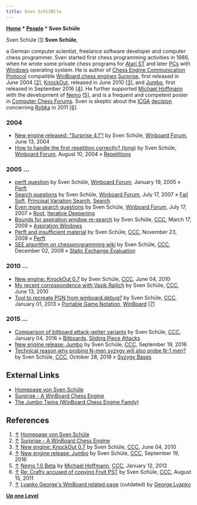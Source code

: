 ```yaml
---
title: Sven SchC3BCle
---
```

**[Home](Home "Home") \* [People](People "People") \* Sven Schüle**



 [](http://www.schuelebln.de/) Sven Schüle <a id="cite-note-1" href="#cite-ref-1">[1]</a> 
**Sven Schüle**,  

a German computer scientist, freelance software developer and computer chess programmer. Sven started first chess programming activities in 1986, when he wrote some private chess programs for [Atari ST](Atari_ST "Atari ST") and later [PCs](IBM_PC "IBM PC") with [Windows](Windows "Windows") operating system. He is author of [Chess Engine Communication Protocol](Chess_Engine_Communication_Protocol "Chess Engine Communication Protocol") compatible [WinBoard chess engines](Category:WinBoard "Category:WinBoard") [Surprise](Surprise "Surprise"), first released in June 2004 <a id="cite-note-2" href="#cite-ref-2">[2]</a>, [KnockOut](KnockOut "KnockOut"), released in June 2010 <a id="cite-note-3" href="#cite-ref-3">[3]</a>, and [Jumbo](Jumbo "Jumbo"), first released in September 2016 <a id="cite-note-4" href="#cite-ref-4">[4]</a>. He further supported [Michael Hoffmann](Michael_Hoffmann "Michael Hoffmann") with the development of [Nemo](Nemo "Nemo") <a id="cite-note-5" href="#cite-ref-5">[5]</a>, and is a frequent and competent poster in [Computer Chess Forums](Computer_Chess_Forums "Computer Chess Forums"). Sven is skeptic about the [ICGA](ICGA "ICGA") [decision](Rybka_Controversy#RybkaDecision "Rybka Controversy") concerning [Rybka](Rybka "Rybka") in 2011 <a id="cite-note-6" href="#cite-ref-6">[6]</a>.



### 2004


* [New engine released: "Surprise 4.1"!](http://www.open-aurec.com/wbforum/viewtopic.php?f=18&t=47862) by Sven Schüle, [Winboard Forum](Computer_Chess_Forums "Computer Chess Forums"), June 13, 2004
* [How to handle the first repetition correctly? (long)](http://www.open-aurec.com/wbforum/viewtopic.php?f=18&t=48537) by Sven Schüle, [Winboard Forum](Computer_Chess_Forums "Computer Chess Forums"), August 10, 2004 » [Repetitions](Repetitions "Repetitions")


### 2005 ...


* [perft question](http://www.open-aurec.com/wbforum/viewtopic.php?f=4&t=1377) by Sven Schüle, [Winboard Forum](Computer_Chess_Forums "Computer Chess Forums"), January 19, 2005 » [Perft](Perft "Perft")
* [Search questions](http://www.open-aurec.com/wbforum/viewtopic.php?f=4&t=6665) by Sven Schüle, [Winboard Forum](Computer_Chess_Forums "Computer Chess Forums"), July 17, 2007 » [Fail Soft](index.php?title=Fail_Soft&action=edit&redlink=1 "Fail Soft (page does not exist)"), [Principal Variation Search](Principal_Variation_Search "Principal Variation Search"), [Search](Search "Search")
* [Even more search questions](http://www.open-aurec.com/wbforum/viewtopic.php?f=4&t=6666) by Sven Schüle, [Winboard Forum](Computer_Chess_Forums "Computer Chess Forums"), July 17, 2007 » [Root](Root "Root"), [Iterative Deepening](Iterative_Deepening "Iterative Deepening")
* [Bounds for aspiration window re-search](http://www.talkchess.com/forum/viewtopic.php?t=27040) by Sven Schüle, [CCC](CCC "CCC"), March 17, 2009 » [Aspiration Windows](Aspiration_Windows "Aspiration Windows")
* [Perft and insufficient material](http://www.talkchess.com/forum/viewtopic.php?t=30754) by Sven Schüle, [CCC](CCC "CCC"), November 23, 2009 » [Perft](Perft "Perft")
* [SEE algorithm on chessprogramming wiki](http://www.talkchess.com/forum/viewtopic.php?t=30905) by Sven Schüle, [CCC](CCC "CCC"), December 02, 2009 » [Static Exchange Evaluation](Static_Exchange_Evaluation "Static Exchange Evaluation")


### 2010 ...


* [New engine: KnockOut 0.7](http://www.talkchess.com/forum/viewtopic.php?t=34713) by Sven Schüle, [CCC](CCC "CCC"), June 04, 2010
* [My recent correspondence with Vasik Rajlich](http://www.talkchess.com/forum/viewtopic.php?t=34908) by Sven Schüle, [CCC](CCC "CCC"), June 13, 2010
* [Tool to recreate PGN from winboard.debug?](http://www.talkchess.com/forum/viewtopic.php?t=46721) by Sven Schüle, [CCC](CCC "CCC"), January 01, 2013 » [Portable Game Notation](Portable_Game_Notation "Portable Game Notation"), [WinBoard](WinBoard "WinBoard") <a id="cite-note-7" href="#cite-ref-7">[7]</a>


### 2015 ...


* [Comparison of bitboard attack-getter variants](http://www.talkchess.com/forum/viewtopic.php?t=58795) by Sven Schüle, [CCC](CCC "CCC"), January 04, 2016 » [Bitboards](Bitboards "Bitboards"), [Sliding Piece Attacks](Sliding_Piece_Attacks "Sliding Piece Attacks")
* [New engine release: Jumbo](http://www.talkchess.com/forum/viewtopic.php?t=61473) by Sven Schüle, [CCC](CCC "CCC"), September 19, 2016
* [Technical reason why probing N-men syzygy will also probe N-1 men?](http://www.talkchess.com/forum3/viewtopic.php?f=7&t=68755) by Sven Schüle, [CCC](CCC "CCC"), October 28, 2018 » [Syzygy Bases](Syzygy_Bases "Syzygy Bases")


  




## External Links


* [Homepage von Sven Schüle](http://www.schuelebln.de/)
* [Surprise - A WinBoard Chess Engine](http://www.schuelebln.de/chess/index.html)
* [The Jumbo Twins (WinBoard Chess Engine Family)](http://www.schuelebln.de/chess/jumbo/)


## References


1. <a id="cite-ref-1" href="#cite-note-1">↑</a> [Homepage von Sven Schüle](http://www.schuelebln.de/)
2. <a id="cite-ref-2" href="#cite-note-2">↑</a> [Surprise - A WinBoard Chess Engine](http://www.schuelebln.de/chess/index.html)
3. <a id="cite-ref-3" href="#cite-note-3">↑</a> [New engine: KnockOut 0.7](http://www.talkchess.com/forum/viewtopic.php?t=34713) by Sven Schüle, [CCC](CCC "CCC"), June 04, 2010
4. <a id="cite-ref-4" href="#cite-note-4">↑</a> [New engine release: Jumbo](http://www.talkchess.com/forum/viewtopic.php?t=61473) by Sven Schüle, [CCC](CCC "CCC"), September 19, 2016
5. <a id="cite-ref-5" href="#cite-note-5">↑</a> [Nemo 1.0 Beta](http://www.talkchess.com/forum/viewtopic.php?t=41947) by [Michael Hoffmann](Michael_Hoffmann "Michael Hoffmann"), [CCC](CCC "CCC"), January 12, 2012
6. <a id="cite-ref-6" href="#cite-note-6">↑</a> [Re: Crafty accused of copying Fruit PST](http://www.talkchess.com/forum/viewtopic.php?topic_view=threads&p=419368) by Sven Schüle, [CCC](CCC "CCC"), August 15, 2011
7. <a id="cite-ref-7" href="#cite-note-7">↑</a> [Lyapko George's WinBoard related page](http://www.reocities.com/lyapko/winboard.htm) (outdated) by [George Lyapko](George_Lyapko "George Lyapko")

**[Up one Level](People "People")**







 
